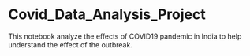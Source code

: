 # Covid_Data_Analysis_Project

This notebook analyze the effects of COVID19 pandemic in India to help understand the effect of the outbreak.
